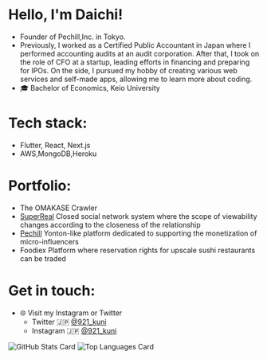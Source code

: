# Hello, I'm Daichi!
- Founder of Pechill,Inc. in Tokyo.
- Previously, I worked as a Certified Public Accountant in Japan where I performed accounting audits at an audit corporation. After that, I took on the role of CFO at a startup, leading efforts in financing and preparing for IPOs. On the side, I pursued my hobby of creating various web services and self-made apps, allowing me to learn more about coding.
- 🎓 Bachelor of Economics, Keio University

# Tech stack:
- Flutter, React, Next.js
- AWS,MongoDB,Heroku

# Portfolio:
- The OMAKASE Crawler
- [SuperReal](https://apps.apple.com/jp/app/superreal/id1583423459) Closed social network system where the scope of viewability changes according to the closeness of the relationship
- [Pechill](https://pechill.jp/) Yonton-like platform dedicated to supporting the monetization of micro-influencers
- Foodiex Platform where reservation rights for upscale sushi restaurants can be traded

# Get in touch:
- 🌐 Visit my Instagram or Twitter
     - Twitter 🇯🇵 [@921_kuni](https://twitter.com/921_kunii)
     - Instagram 🇯🇵 [@921_kuni](https://www.instagram.com/921_kuni/)

![GitHub Stats Card](https://github-readme-stats.vercel.app/api?username=daichi-kunii&theme=onedark)
![Top Languages Card](https://github-readme-stats.vercel.app/api/top-langs/?username=daichi-kunii&theme=onedark)
